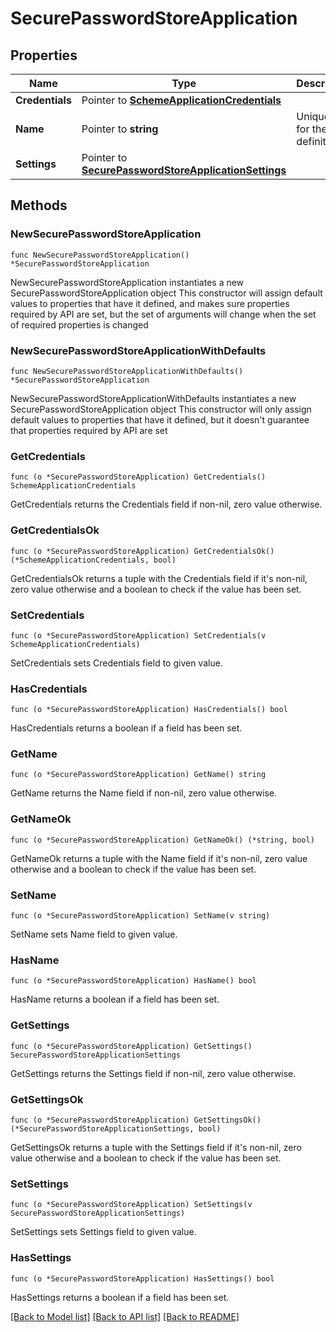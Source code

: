 # SecurePasswordStoreApplication

## Properties

Name | Type | Description | Notes
------------ | ------------- | ------------- | -------------
**Credentials** | Pointer to [**SchemeApplicationCredentials**](SchemeApplicationCredentials.md) |  | [optional] 
**Name** | Pointer to **string** | Unique key for the app definition | [optional] [default to "template_sps"]
**Settings** | Pointer to [**SecurePasswordStoreApplicationSettings**](SecurePasswordStoreApplicationSettings.md) |  | [optional] 

## Methods

### NewSecurePasswordStoreApplication

`func NewSecurePasswordStoreApplication() *SecurePasswordStoreApplication`

NewSecurePasswordStoreApplication instantiates a new SecurePasswordStoreApplication object
This constructor will assign default values to properties that have it defined,
and makes sure properties required by API are set, but the set of arguments
will change when the set of required properties is changed

### NewSecurePasswordStoreApplicationWithDefaults

`func NewSecurePasswordStoreApplicationWithDefaults() *SecurePasswordStoreApplication`

NewSecurePasswordStoreApplicationWithDefaults instantiates a new SecurePasswordStoreApplication object
This constructor will only assign default values to properties that have it defined,
but it doesn't guarantee that properties required by API are set

### GetCredentials

`func (o *SecurePasswordStoreApplication) GetCredentials() SchemeApplicationCredentials`

GetCredentials returns the Credentials field if non-nil, zero value otherwise.

### GetCredentialsOk

`func (o *SecurePasswordStoreApplication) GetCredentialsOk() (*SchemeApplicationCredentials, bool)`

GetCredentialsOk returns a tuple with the Credentials field if it's non-nil, zero value otherwise
and a boolean to check if the value has been set.

### SetCredentials

`func (o *SecurePasswordStoreApplication) SetCredentials(v SchemeApplicationCredentials)`

SetCredentials sets Credentials field to given value.

### HasCredentials

`func (o *SecurePasswordStoreApplication) HasCredentials() bool`

HasCredentials returns a boolean if a field has been set.

### GetName

`func (o *SecurePasswordStoreApplication) GetName() string`

GetName returns the Name field if non-nil, zero value otherwise.

### GetNameOk

`func (o *SecurePasswordStoreApplication) GetNameOk() (*string, bool)`

GetNameOk returns a tuple with the Name field if it's non-nil, zero value otherwise
and a boolean to check if the value has been set.

### SetName

`func (o *SecurePasswordStoreApplication) SetName(v string)`

SetName sets Name field to given value.

### HasName

`func (o *SecurePasswordStoreApplication) HasName() bool`

HasName returns a boolean if a field has been set.

### GetSettings

`func (o *SecurePasswordStoreApplication) GetSettings() SecurePasswordStoreApplicationSettings`

GetSettings returns the Settings field if non-nil, zero value otherwise.

### GetSettingsOk

`func (o *SecurePasswordStoreApplication) GetSettingsOk() (*SecurePasswordStoreApplicationSettings, bool)`

GetSettingsOk returns a tuple with the Settings field if it's non-nil, zero value otherwise
and a boolean to check if the value has been set.

### SetSettings

`func (o *SecurePasswordStoreApplication) SetSettings(v SecurePasswordStoreApplicationSettings)`

SetSettings sets Settings field to given value.

### HasSettings

`func (o *SecurePasswordStoreApplication) HasSettings() bool`

HasSettings returns a boolean if a field has been set.


[[Back to Model list]](../README.md#documentation-for-models) [[Back to API list]](../README.md#documentation-for-api-endpoints) [[Back to README]](../README.md)


